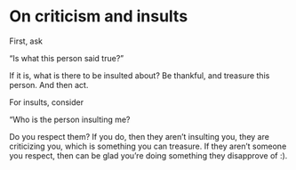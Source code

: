 # On criticism and insults


First, ask

“Is what this person said true?”

If it is, what is there to be insulted about? Be thankful, and treasure this
person. And then act.

For insults, consider

“Who is the person insulting me?

Do you respect them? If you do, then they aren’t insulting you, they are
criticizing you, which is something you can treasure. If they aren’t someone
you respect, then can be glad you’re doing something they disapprove of :).

